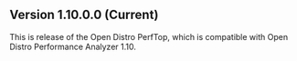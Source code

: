## Version 1.10.0.0 (Current)

This is release of the Open Distro PerfTop, which is compatible with Open Distro Performance Analyzer 1.10.